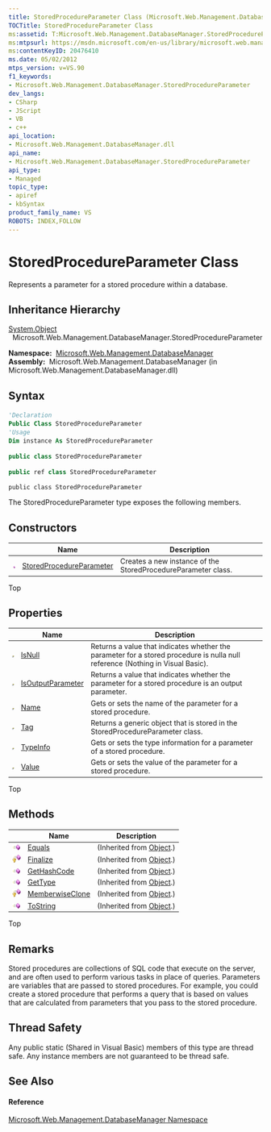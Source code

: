 ```yaml
---
title: StoredProcedureParameter Class (Microsoft.Web.Management.DatabaseManager)
TOCTitle: StoredProcedureParameter Class
ms:assetid: T:Microsoft.Web.Management.DatabaseManager.StoredProcedureParameter
ms:mtpsurl: https://msdn.microsoft.com/en-us/library/microsoft.web.management.databasemanager.storedprocedureparameter(v=VS.90)
ms:contentKeyID: 20476410
ms.date: 05/02/2012
mtps_version: v=VS.90
f1_keywords:
- Microsoft.Web.Management.DatabaseManager.StoredProcedureParameter
dev_langs:
- CSharp
- JScript
- VB
- c++
api_location:
- Microsoft.Web.Management.DatabaseManager.dll
api_name:
- Microsoft.Web.Management.DatabaseManager.StoredProcedureParameter
api_type:
- Managed
topic_type:
- apiref
- kbSyntax
product_family_name: VS
ROBOTS: INDEX,FOLLOW
---
```


# StoredProcedureParameter Class

Represents a parameter for a stored procedure within a database.

## Inheritance Hierarchy

[System.Object](https://msdn.microsoft.com/en-us/library/e5kfa45b\(v=vs.90\))  
  Microsoft.Web.Management.DatabaseManager.StoredProcedureParameter  

**Namespace:**  [Microsoft.Web.Management.DatabaseManager](microsoft-web-management-databasemanager-namespace.md)  
**Assembly:**  Microsoft.Web.Management.DatabaseManager (in Microsoft.Web.Management.DatabaseManager.dll)

## Syntax

``` vb
'Declaration
Public Class StoredProcedureParameter
'Usage
Dim instance As StoredProcedureParameter
```

``` csharp
public class StoredProcedureParameter
```

``` c++
public ref class StoredProcedureParameter
```

``` jscript
public class StoredProcedureParameter
```

The StoredProcedureParameter type exposes the following members.

## Constructors

||Name|Description|
|--- |--- |--- |
|![Public method](images/Dd566041.pubmethod(en-us,VS.90).gif "Public method")|[StoredProcedureParameter](storedprocedureparameter-constructor-microsoft-web-management-databasemanager.md)|Creates a new instance of the StoredProcedureParameter class.|

Top

## Properties

||Name|Description|
|--- |--- |--- |
|![Public property](images/Dd565931.pubproperty(en-us,VS.90).gif "Public property")|[IsNull](storedprocedureparameter-isnull-property-microsoft-web-management-databasemanager.md)|Returns a value that indicates whether the parameter for a stored procedure is nulla null reference (Nothing in Visual Basic).|
|![Public property](images/Dd565931.pubproperty(en-us,VS.90).gif "Public property")|[IsOutputParameter](storedprocedureparameter-isoutputparameter-property-microsoft-web-management-databasemanager.md)|Returns a value that indicates whether the parameter for a stored procedure is an output parameter.|
|![Public property](images/Dd565931.pubproperty(en-us,VS.90).gif "Public property")|[Name](storedprocedureparameter-name-property-microsoft-web-management-databasemanager.md)|Gets or sets the name of the parameter for a stored procedure.|
|![Public property](images/Dd565931.pubproperty(en-us,VS.90).gif "Public property")|[Tag](storedprocedureparameter-tag-property-microsoft-web-management-databasemanager.md)|Returns a generic object that is stored in the StoredProcedureParameter class.|
|![Public property](images/Dd565931.pubproperty(en-us,VS.90).gif "Public property")|[TypeInfo](storedprocedureparameter-typeinfo-property-microsoft-web-management-databasemanager.md)|Gets or sets the type information for a parameter of a stored procedure.|
|![Public property](images/Dd565931.pubproperty(en-us,VS.90).gif "Public property")|[Value](storedprocedureparameter-value-property-microsoft-web-management-databasemanager.md)|Gets or sets the value of the parameter for a stored procedure.|

Top

## Methods

||Name|Description|
|--- |--- |--- |
|![Public method](images/Dd566041.pubmethod(en-us,VS.90).gif "Public method")|[Equals](https://msdn.microsoft.com/en-us/library/bsc2ak47(v=vs.90))|(Inherited from [Object](https://msdn.microsoft.com/en-us/library/e5kfa45b(v=vs.90)).)|
|![Protected method](images/Dd566041.protmethod(en-us,VS.90).gif "Protected method")|[Finalize](https://msdn.microsoft.com/en-us/library/4k87zsw7(v=vs.90))|(Inherited from [Object](https://msdn.microsoft.com/en-us/library/e5kfa45b(v=vs.90)).)|
|![Public method](images/Dd566041.pubmethod(en-us,VS.90).gif "Public method")|[GetHashCode](https://msdn.microsoft.com/en-us/library/zdee4b3y(v=vs.90))|(Inherited from [Object](https://msdn.microsoft.com/en-us/library/e5kfa45b(v=vs.90)).)|
|![Public method](images/Dd566041.pubmethod(en-us,VS.90).gif "Public method")|[GetType](https://msdn.microsoft.com/en-us/library/dfwy45w9(v=vs.90))|(Inherited from [Object](https://msdn.microsoft.com/en-us/library/e5kfa45b(v=vs.90)).)|
|![Protected method](images/Dd566041.protmethod(en-us,VS.90).gif "Protected method")|[MemberwiseClone](https://msdn.microsoft.com/en-us/library/57ctke0a(v=vs.90))|(Inherited from [Object](https://msdn.microsoft.com/en-us/library/e5kfa45b(v=vs.90)).)|
|![Public method](images/Dd566041.pubmethod(en-us,VS.90).gif "Public method")|[ToString](https://msdn.microsoft.com/en-us/library/7bxwbwt2(v=vs.90))|(Inherited from [Object](https://msdn.microsoft.com/en-us/library/e5kfa45b(v=vs.90)).)|

Top

## Remarks

Stored procedures are collections of SQL code that execute on the server, and are often used to perform various tasks in place of queries. Parameters are variables that are passed to stored procedures. For example, you could create a stored procedure that performs a query that is based on values that are calculated from parameters that you pass to the stored procedure.

## Thread Safety

Any public static (Shared in Visual Basic) members of this type are thread safe. Any instance members are not guaranteed to be thread safe.

## See Also

#### Reference

[Microsoft.Web.Management.DatabaseManager Namespace](microsoft-web-management-databasemanager-namespace.md)

